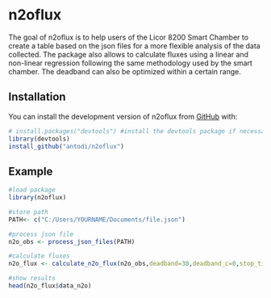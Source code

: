 
# n2oflux

<!-- badges: start -->
<!-- badges: end -->

The goal of n2oflux is to help users of the Licor 8200 Smart Chamber to create a table based on the json files for a more flexible analysis of the data collected. The package also allows to calculate fluxes using a linear and non-linear regression following the same methodology used by the smart chamber. The deadband can also be optimized within a certain range.

## Installation

You can install the development version of n2oflux from [GitHub](https://github.com/) with:


``` r
# install.packages("devtools") #install the devtools package if necessary
library(devtools)
install_github("antodi/n2oflux")
```

## Example

``` r
#load package
library(n2oflux)

#store path
PATH<- c("C:/Users/YOURNAME/Documents/file.json")

#process json file
n2o_obs <- process_json_files(PATH)

#calculate fluxes
n2o_flux <- calculate_n2o_flux(n2o_obs,deadband=30,deadband_c=0,stop_time_ag=120,offset_k="json",opt_db="no")

#show results
head(n2o_flux$data_n2o)
```


